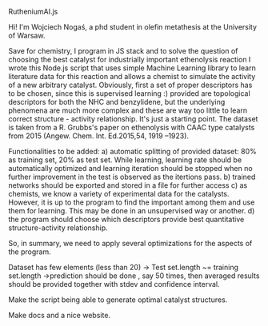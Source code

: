 RutheniumAI.js

Hi! I'm Wojciech Nogaś, a phd student in olefin metathesis at the University of Warsaw.

Save for chemistry, I program in JS stack and to solve the question of choosing the best catalyst for industrially important ethenolysis reaction I wrote this Node.js script that uses simple Machine Learning library to learn literature data for this reaction and allows a chemist to simulate the activity of a new arbitrary catalyst. Obviously, first a set of proper descriptors has to be chosen, since this is supervised learning :) provided are topological descriptors for both the NHC and benzylidene, but the underlying phenomena are much more complex and these are way too little to learn correct structure - activity relationship. It's just a starting point. The dataset is taken from a R. Grubbs's paper on ethenolysis with CAAC type catalysts from 2015 (Angew. Chem. Int. Ed.2015,54, 1919 –1923).

Functionalities to be added:
a) automatic splitting of provided dataset: 80% as training set, 20% as test set. While learning, learning rate should be automatically optimized and learning iteration should be stopped when no further improvement in the test is observed as the itertions pass.
b) trained networks should be exported and stored in a file for further access
c) as chemists, we know a variety of experimental data for the catalysts. However, it is up to the program to find the important among them and use them for learning. This may be done in an unsupervised way or another.
d) the program should choose which descriptors provide best quantitative structure-activity relationship.

So, in summary, we need to apply several optimizations for the aspects of the program.

Dataset has few elements (less than 20) -> Test set.length ~= training set.length ->prediction should be done , say 50 times, then averaged results should be provided together with stdev and confidence interval.

Make the script being able to generate optimal catalyst structures.

Make docs and a nice website.
